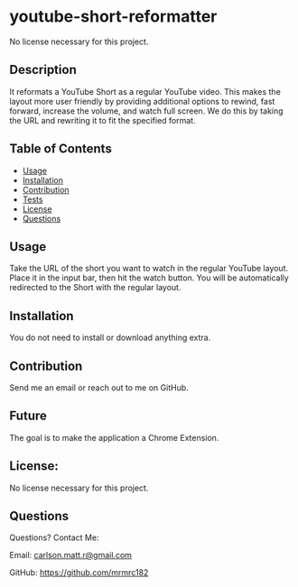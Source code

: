 
# youtube-short-reformatter

No license necessary for this project.

## Description
It reformats a YouTube Short as a regular YouTube video.  This makes the layout more user friendly by providing additional options to rewind, fast forward, increase the volume, and watch full screen. We do this by taking the URL and rewriting it to fit the specified format.

## Table of Contents
- [Usage](#usage)
- [Installation](#installation)
- [Contribution](#contribution)
- [Tests](#tests)
- [License](#license)
- [Questions](#questions)

## Usage
Take the URL of the short you want to watch in the regular YouTube layout.  Place it in the input bar, then hit the watch button.  You will be automatically redirected to the Short with the regular layout.

## Installation
You do not need to install or download anything extra.

## Contribution
Send me an email or reach out to me on GitHub.

## Future
The goal is to make the application a Chrome Extension.

## License:
No license necessary for this project.

## Questions
Questions?  Contact Me:

Email: carlson.matt.r@gmail.com

GitHub: https://github.com/mrmrc182

